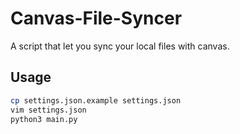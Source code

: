# Canvas-File-Syncer

A script that let you sync your local files with canvas.

## Usage

```bash
cp settings.json.example settings.json
vim settings.json
python3 main.py
```